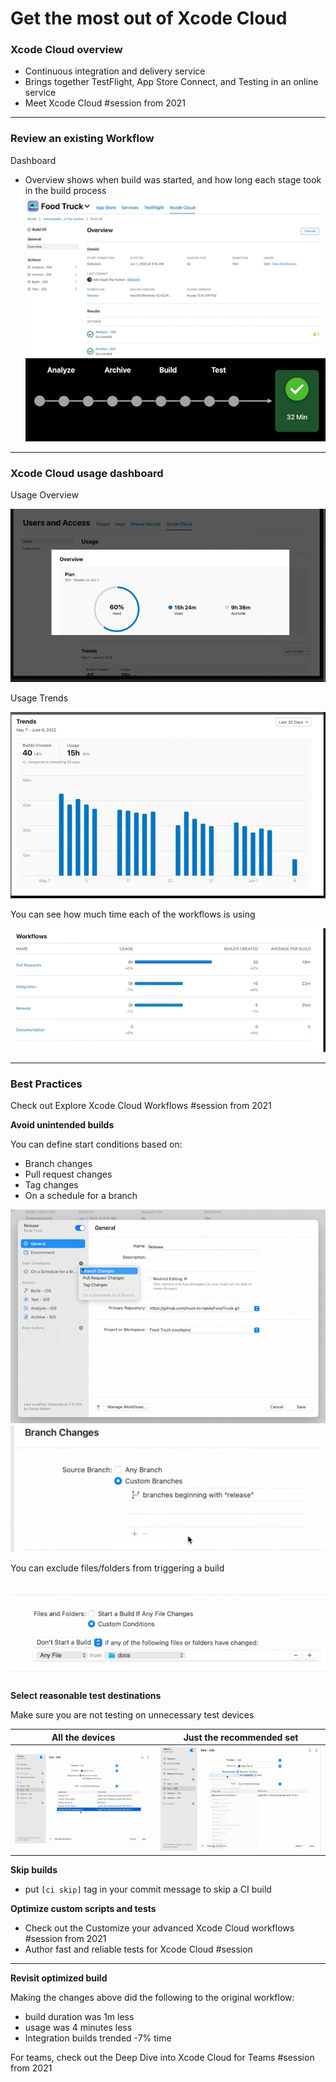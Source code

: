 # **Get the most out of Xcode Cloud**

### **Xcode Cloud overview**

* Continuous integration and delivery service
* Brings together TestFlight, App Store Connect, and Testing in an online service
* Meet Xcode Cloud #session from 2021

---

### **Review an existing Workflow**

Dashboard

* Overview shows when build was started, and how long each stage took in the build process
![](images/xcodeCloud/dashboard.png)
![](images/xcodeCloud/usage.png)

---

### **Xcode Cloud usage dashboard**

Usage Overview

![](images/xcodeCloud/usage_overview.png)

Usage Trends

![](images/xcodeCloud/usage_trends.png)

You can see how much time each of the workflows is using

![](images/xcodeCloud/usage_workflows.png)

---

### **Best Practices**

Check out Explore Xcode Cloud Workflows #session from 2021

**Avoid unintended builds**

You can define start conditions based on:

* Branch changes
* Pull request changes
* Tag changes
* On a schedule for a branch

![](images/xcodeCloud/start_conditions.png)
![](images/xcodeCloud/release_branch.png)
 
You can exclude files/folders from triggering a build

![](images/xcodeCloud/exclude_folder.png)
 
**Select reasonable test destinations**

Make sure you are not testing on unnecessary test devices

All the devices | Just the recommended set
--------------- | ------------------------
![](images/xcodeCloud/all_devices.png) | ![](images/xcodeCloud/recommended_devices.png)

**Skip builds**

* put `[ci skip]` tag in your commit message to skip a CI build

**Optimize custom scripts and tests**

* Check out the Customize your advanced Xcode Cloud workflows #session from 2021
* Author fast and reliable tests for Xcode Cloud #session

---

**Revisit optimized build**

Making the changes above did the following to the original workflow:

* build duration was 1m less
* usage was 4 minutes less
* Integration builds trended -7% time

For teams, check out the Deep Dive into Xcode Cloud for Teams #session from 2021
